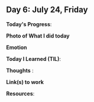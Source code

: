 ## Day 6: July 24, Friday

**Today's Progress**: 

**Photo of What I did today**



**Emotion**


**Today I Learned (TIL)**:

**Thoughts** :


**Link(s) to work**


**Resources**:


